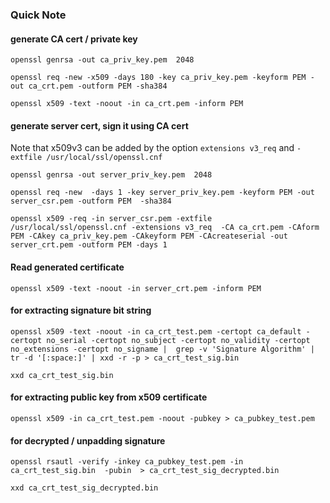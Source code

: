 ### Quick Note

#### generate CA cert / private key
```
openssl genrsa -out ca_priv_key.pem  2048

openssl req -new -x509 -days 180 -key ca_priv_key.pem -keyform PEM -out ca_crt.pem -outform PEM -sha384

openssl x509 -text -noout -in ca_crt.pem -inform PEM
```

#### generate server cert, sign it using CA cert 

Note that x509v3 can be added by the option `extensions v3_req` and `-extfile /usr/local/ssl/openssl.cnf`
```
openssl genrsa -out server_priv_key.pem  2048

openssl req -new  -days 1 -key server_priv_key.pem -keyform PEM -out server_csr.pem -outform PEM  -sha384

openssl x509 -req -in server_csr.pem -extfile /usr/local/ssl/openssl.cnf -extensions v3_req  -CA ca_crt.pem -CAform PEM -CAkey ca_priv_key.pem -CAkeyform PEM -CAcreateserial -out server_crt.pem -outform PEM -days 1
```



#### Read generated certificate
```
openssl x509 -text -noout -in server_crt.pem -inform PEM
```



#### for extracting signature bit string 
```
openssl x509 -text -noout -in ca_crt_test.pem -certopt ca_default -certopt no_serial -certopt no_subject -certopt no_validity -certopt no_extensions -certopt no_signame |  grep -v 'Signature Algorithm' | tr -d '[:space:]' | xxd -r -p > ca_crt_test_sig.bin

xxd ca_crt_test_sig.bin
```

#### for extracting public key from x509 certificate
```
openssl x509 -in ca_crt_test.pem -noout -pubkey > ca_pubkey_test.pem
```

#### for decrypted / unpadding signature
```
openssl rsautl -verify -inkey ca_pubkey_test.pem -in ca_crt_test_sig.bin  -pubin  > ca_crt_test_sig_decrypted.bin

xxd ca_crt_test_sig_decrypted.bin
```


